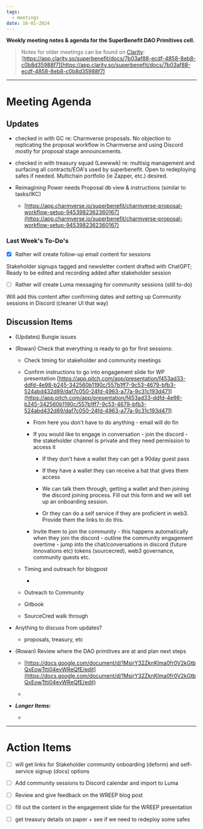 ```yaml
---
tags:
  - meetings
date: 16-01-2024
---
```


**Weekly meeting notes & agenda for the SuperBenefit DAO Primitives cell.**

> Notes for older meetings can be found on [Clarity](https://app.clarity.so/superbenefit/docs/7b03af88-ecdf-4858-8eb8-c0b8d35988f7):
> [https://app.clarity.so/superbenefit/docs/7b03af88-ecdf-4858-8eb8-c0b8d35988f7](https://app.clarity.so/superbenefit/docs/7b03af88-ecdf-4858-8eb8-c0b8d35988f7)

---

# Meeting Agenda

## Updates

-  checked in with GC re: Charmverse proposals. No objection to replicating the proposal workflow in Charmverse and using Discord mostly for proposal stage announcements.

-  checked in with treasury squad (Lewwwk) re: multisig management and surfacing all contracts/EOA's used by superbenefit. Open to redeploying safes if needed. Multichain portfolio (ie Zapper, etc.) desired.

- Reimagining Power needs Proposal db view & instructions (similar to tasks/IKC)

  - [https://app.charmverse.io/superbenefit/charmverse-proposal-workflow-setup-9453982362360167](https://app.charmverse.io/superbenefit/charmverse-proposal-workflow-setup-9453982362360167)

### Last Week's To-Do's

- [x] Rather will create follow-up email content for sessions

Stakeholder signups tagged and newsletter content drafted with ChatGPT; Ready to be edited and recording added after stakeholder session

- [ ] Rather will create Luma messaging for community sessions (still to-do)

Will add this content after confirming dates and setting up Community sessions in Discord (cleaner UI that way)

## Discussion Items

- (Updates) Bungie issues

- (Rowan) Check that everything is ready to go for first sessions:

  - Check timing for stakeholder and community meetings

  - Confirm instructions to go into engagement slide for WP presentation [https://app.pitch.com/app/presentation/f453ad33-ddfd-4e98-b245-342560b1190c/557b1ff7-9c53-4679-bfb3-524abd432d89/daf7c050-24fd-4963-a77a-9c31c193d471](https://app.pitch.com/app/presentation/f453ad33-ddfd-4e98-b245-342560b1190c/557b1ff7-9c53-4679-bfb3-524abd432d89/daf7c050-24fd-4963-a77a-9c31c193d471)

    - From here you don't have to do anything - email will do fin

    - If you would like to engage in conversation - join the discord - the stakeholder channel is private and they need permission to access it

      - If they don't have a wallet they can get a 90day guest pass

      - If they have a wallet they can receive a hat that gives them access 

      - We can talk them through, getting a wallet and then joining the discord joining process.  Fill out this form and we will set up an onboarding session. 

      - Or they can do a self service if they are proficient in web3. Provide them the links to do this. 

    - Invite them to join the community - this happens automatically when they join the discord - outline the community engagement overtime - jump into the chat/conversations in discord (future innovations etc) tokens (sourcecred), web3 governance, community quests etc.  

  - Timing and outreach for blogpost 

    - 

  - Outreach to Community

  - Gitbook

  - SourceCred walk through

- Anything to discuss from updates?

  - proposals, treasury, etc

- (Rowan) Review where the DAO primitives are at and plan next steps

  - [https://docs.google.com/document/d/1MsirY32ZknKIma0fr0V2kGtbQxEowTtti04eyWReQfE/edit](https://docs.google.com/document/d/1MsirY32ZknKIma0fr0V2kGtbQxEowTtti04eyWReQfE/edit)

  - 

- **_Longer Items:_**

  -  

---

# Action Items

- [ ]  will get links for Stakeholder community onboarding (deform) and self-service signup (docs) options

- [ ] Add community sessions to Discord calendar and import to Luma

- [ ] Review and give feedback on the WREEP blog post 

- [ ]  fill out the content in the engagement slide for the WREEP presentation

- [ ]   get treasury details on paper + see if we need to redeploy some safes